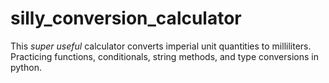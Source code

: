 # silly_conversion_calculator
This *super useful* calculator converts imperial unit quantities to milliliters. Practicing functions, conditionals, string methods, and type conversions in python.
